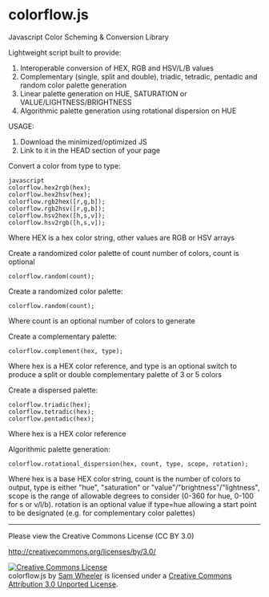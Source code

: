 colorflow.js
============

Javascript Color Scheming & Conversion Library

Lightweight script built to provide:

1. Interoperable conversion of HEX, RGB and HSV/L/B values
2. Complementary (single, split and double), triadic, tetradic, pentadic and random color palette generation
3. Linear palette generation on HUE, SATURATION or VALUE/LIGHTNESS/BRIGHTNESS
2. Algorithmic palette generation using rotational dispersion on HUE


USAGE:

1. Download the minimized/optimized JS
2. Link to it in the HEAD section of your page


Convert a color from type to type:
```
javascript
colorflow.hex2rgb(hex);
colorflow.hex2hsv(hex);
colorflow.rgb2hex([r,g,b]);
colorflow.rgb2hsv([r,g,b]);
colorflow.hsv2hex([h,s,v]);
colorflow.hsv2rgb([h,s,v]);
```
Where HEX is a hex color string, other values are RGB or HSV arrays


Create a randomized color palette of count number of colors, count is optional
```
colorflow.random(count);
```


Create a randomized color palette:
```
colorflow.random(count);
```
Where count is an optional number of colors to generate


Create a complementary palette:
```
colorflow.complement(hex, type);
```
Where hex is a HEX color reference, and type is an optional switch to produce a split or double complementary palette of 3 or 5 colors


Create a dispersed palette:
```
colorflow.triadic(hex);
colorflow.tetradic(hex);
colorflow.pentadic(hex);
```
Where hex is a HEX color reference


Algorithmic palette generation:
```
colorflow.rotational_dispersion(hex, count, type, scope, rotation);
```
Where hex is a base HEX color string, count is the number of colors to output, type is either "hue", "saturation" or "value"/"brightness"/"lightness", scope is the range of allowable degrees to consider (0-360 for hue, 0-100 for s or v/l/b). rotation is an optional value if type=hue allowing a start point to be designated (e.g. for complementary color palettes) 



----------------------

Please view the Creative Commons License (CC BY 3.0)

http://creativecommons.org/licenses/by/3.0/

<a rel="license" href="http://creativecommons.org/licenses/by/3.0/deed.en_US"><img alt="Creative Commons License" style="border-width:0" src="http://i.creativecommons.org/l/by/3.0/88x31.png" /></a><br /><span xmlns:dct="http://purl.org/dc/terms/" property="dct:title">colorflow.js</span> by <a xmlns:cc="http://creativecommons.org/ns#" href="http://www.samwheeler.info" property="cc:attributionName" rel="cc:attributionURL">Sam Wheeler</a> is licensed under a <a rel="license" href="http://creativecommons.org/licenses/by/3.0/deed.en_US">Creative Commons Attribution 3.0 Unported License</a>.
